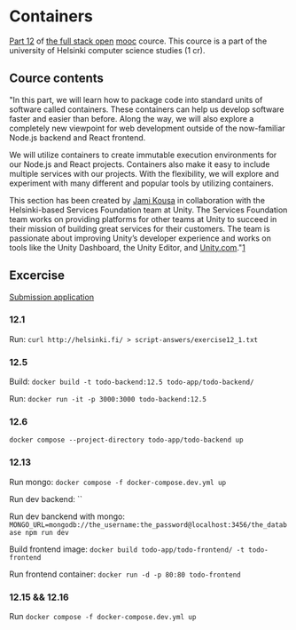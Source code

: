 # Containers
[Part 12](https://fullstackopen.com/en/part12) of [the full stack open](https://fullstackopen.com/en/) [mooc](https://www.mooc.fi/en/) cource. This cource is a part of the university of Helsinki computer science studies (1 cr).

## Cource contents
"In this part, we will learn how to package code into standard units of software called containers. These containers can help us develop software faster and easier than before. Along the way, we will also explore a completely new viewpoint for web development outside of the now-familiar Node.js backend and React frontend.

We will utilize containers to create immutable execution environments for our Node.js and React projects. Containers also make it easy to include multiple services with our projects. With the flexibility, we will explore and experiment with many different and popular tools by utilizing containers.

This section has been created by [Jami Kousa](https://github.com/jakousa) in collaboration with the Helsinki-based Services Foundation team at Unity. The Services Foundation team works on providing platforms for other teams at Unity to succeed in their mission of building great services for their customers. The team is passionate about improving Unity’s developer experience and works on tools like the Unity Dashboard, the Unity Editor, and [Unity.com](https://unity.com/)."[1](https://fullstackopen.com/en/part12)

## Excercise
[Submission application](https://studies.cs.helsinki.fi/stats/courses/fs-containers)

### 12.1
Run: `curl http://helsinki.fi/ > script-answers/exercise12_1.txt`

### 12.5
Build: `docker build -t todo-backend:12.5 todo-app/todo-backend/`

Run: `docker run -it -p 3000:3000 todo-backend:12.5`

### 12.6
`docker compose --project-directory todo-app/todo-backend up`

### 12.13
Run mongo: `docker compose -f docker-compose.dev.yml up`

Run dev backend: ``

Run dev banckend with mongo: `MONGO_URL=mongodb://the_username:the_password@localhost:3456/the_database npm run dev`

Build frontend image: `docker build todo-app/todo-frontend/ -t todo-frontend`

Run frontend container: `docker run -d -p 80:80 todo-frontend`

### 12.15 && 12.16
Run `docker compose -f docker-compose.dev.yml up` 